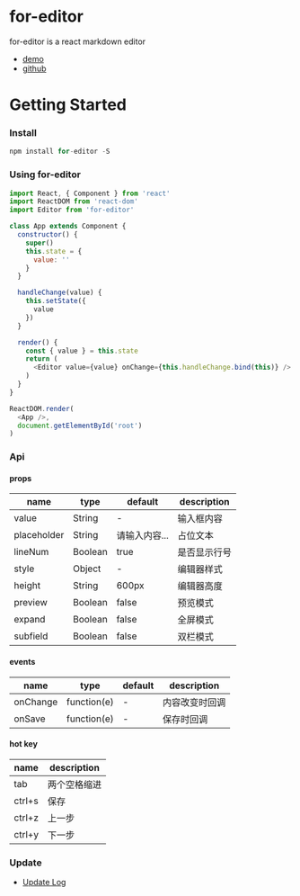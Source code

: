 # for-editor

for-editor is a react markdown editor

- [demo](https://md.kkfor.com)
- [github](https://github.com/kkfor/for-editor)

# Getting Started

### Install

```js
npm install for-editor -S
```

### Using for-editor

```js
import React, { Component } from 'react'
import ReactDOM from 'react-dom'
import Editor from 'for-editor'

class App extends Component {
  constructor() {
    super()
    this.state = {
      value: ''
    }
  }

  handleChange(value) {
    this.setState({
      value
    })
  }

  render() {
    const { value } = this.state
    return (
      <Editor value={value} onChange={this.handleChange.bind(this)} />
    )
  }
}

ReactDOM.render(
  <App />,
  document.getElementById('root')
)

```

### Api

#### props

| name | type | default | description |
| - | - | - | - |
| value | String| - |输入框内容 |
| placeholder | String | 请输入内容... | 占位文本 |
| lineNum | Boolean| true | 是否显示行号 |
| style | Object | - | 编辑器样式 |
| height | String | 600px | 编辑器高度 |
| preview | Boolean | false | 预览模式 |
| expand | Boolean | false | 全屏模式 |
| subfield | Boolean | false | 双栏模式 |

#### events

| name | type | default | description |
| - | - | - | - |
| onChange | function(e) | - | 内容改变时回调 |
| onSave | function(e) | - | 保存时回调 |

#### hot key

| name | description |
| - | - |
| tab | 两个空格缩进 |
| ctrl+s | 保存 |
| ctrl+z | 上一步 |
| ctrl+y | 下一步 |

### Update

- [Update Log](./doc/UPDATELOG.md)
